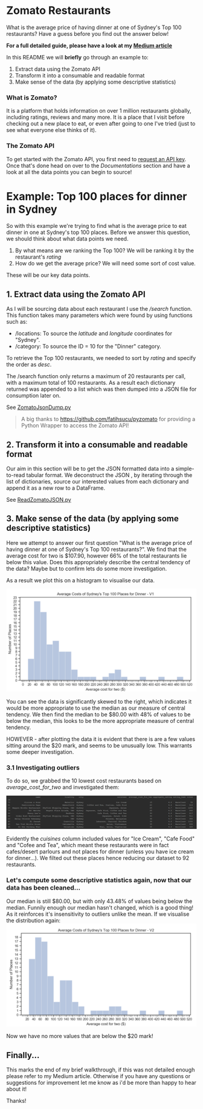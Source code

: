 
# Zomato Restaurants
What is the average price of having dinner at one of Sydney's Top 100 restaurants? Have a guess before you find out the answer below!

**For a full detailed guide, please have a look at my [Medium article](https://medium.com/@trinhjorwe/are-sydneys-top-restaurants-really-worth-it-9a1dee3705d1)**

In this README we will **briefly** go through an example to: 
1. Extract data using the Zomato API
2. Transform it into a consumable and readable format
3. Make sense of the data (by applying some descriptive statistics)

### What is Zomato?
It is a platform that holds information on over 1 million restaurants globally, including ratings, reviews and many more. It is a place that I visit before checking out a new place to eat, or even after going to one I've tried (just to see what everyone else thinks of it).

### The Zomato API
To get started with the Zomato API, you first need to [request an API key](https://developers.zomato.com/api?lang=id). Once that's done head on over to the _Documentations_ section and have a look at all the data points you can begin to source!

# Example: Top 100 places for dinner in Sydney
So with this example we're trying to find what is the average price to eat dinner in one at Sydney's top 100 places. Before we answer this question, we should think about what data points we need.
1. By what means are we ranking the Top 100? We will be ranking it by the restaurant's _rating_
2. How do we get the average price? We will need some sort of cost value.

These will be our key data points.

## 1. Extract data using the Zomato API
As I will be sourcing data about each restaurant I use the _/search_ function. This function takes many parameters which were found by using functions such as:
* /locations: To source the _latitude_ and _longitude_ coordinates for "Sydney".
* /category: To source the ID = 10 for the "Dinner" category.

To retrieve the Top 100 restaurants, we needed to sort by _rating_ and specify the order as _desc_. 

The /search function only returns a maximum of 20 restaurants per call, with a maximum total of 100 restaurants. As a result each dictionary returned was appended to a list which was then dumped into a JSON file for consumption later on.

See [ZomatoJsonDump.py](https://github.com/trinhjorwe/zomato-restaurants/blob/master/ZomatoJsonDump.py)

> A big thanks to https://github.com/fatihsucu/pyzomato for providing a Python Wrapper to access the Zomato API!

## 2. Transform it into a consumable and readable format
Our aim in this section will be to get the JSON formatted data into a simple-to-read tabular format. We deconstruct the JSON , by iterating through the list of dictionaries, source our interested values from each dictionary and append it as a new row to a DataFrame.

See  [ReadZomatoJSON.py](https://github.com/trinhjorwe/zomato-restaurants/blob/master/ReadZomatoJSON.py)

## 3. Make sense of the data (by applying some descriptive statistics)
Here we attempt to answer our first question "What is the average price of having dinner at one of Sydney's Top 100 restaurants?". We find that the average cost for two is $107.90, however 66% of the total restaurants lie below this value.
Does this appropriately describe the central tendency of the data? Maybe but to confirm lets do some more investigation.

As a result we plot this on a histogram to visualise our data.

![Histogram V1](restaurants-histogramV1.PNG)

You can see the data is significantly skewed to the right, which indicates it would be more appropriate to use the median as our measure of central tendency. We then find the median to be $80.00 with 48% of values to be below the median, this looks to be the more appropriate measure of central tendency.

HOWEVER - after plotting the data it is evident that there is are a few values sitting around the $20 mark, and seems to be unusually low. This warrants some deeper investigation.

### 3.1 Investigating outliers
To do so, we grabbed the 10 lowest cost restaurants based on _average_cost_for_two_ and investigated them:

![discarded-restaurants](discarded-restaurants.PNG)

Evidently the _cuisines_ column included values for "Ice Cream", "Cafe Food" and "Cofee and Tea", which meant these restaurants were in fact cafes/desert parlours and not places for dinner (unless you have ice cream for dinner...). We filted out these places hence reducing our dataset to 92 restaurants.

### Let's compute some descriptive statistics again, now that our data has been cleaned...
Our median is still $80.00, but with only 43.48% of values being below the median. Funnily enough our median hasn't changed, which is a good thing! As it reinforces it's insensitivity to outliers unlike the mean. If we visualise the distribution again:
![Histogram V2](restaurants-histogramV2.PNG)

Now we have no more values that are below the $20 mark!

## Finally...
This marks the end of my brief walkthrough, if this was not detailed enough please refer to my Medium article.
Otherwise if you have any questions or suggestions for improvement let me know as i'd be more than happy to hear about it!

Thanks!








